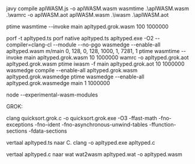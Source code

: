 #
javy compile aplWASM.js -o aplWASM.wasm
wasmtime .\aplWASM.wasm
.\wamrc -o aplWASM.aot aplWASM.wasm
.\iwasm .\aplWASM.aot

ptime wasmtime  --invoke main apltyped.grok.wasm 100 1000000

porf -t apltyped.ts 
porf native apltyped.ts apltyped.exe  -O2 --compiler=clang-cl --module --no-pgo
wasmedge --enable-all apltyped.wasm m/main 0, 128, 0, 128, 1000, 1, 7281, 1
ptime wasmtime --invoke main apltyped.grok.wasm 10 1000000
wamrc  -o apltyped.grok.aot apltyped.grok.wasm
ptime iwasm -f main apltyped.grok.aot 10 1000000
wasmedge compile --enable-all apltyped.grok.wasm apltyped.grok.wasmedge
ptime wasmedge --enable-all apltyped.grok.wasmedge main 1 1000000

node --experimental-wasm-modules



GROK:

clang quicksort.grok.c -o quicksort.grok.exe -O3   -ffast-math -fno-exceptions -fno-ident -fno-asynchronous-unwind-tables -ffunction-sections -fdata-sections 

vertaal apltyped.ts naar C.
clang -o apltyped.exe apltyped.c

vertaal apltyped.c naar wat
wat2wasm apltyped.wat -o apltyped.wasm